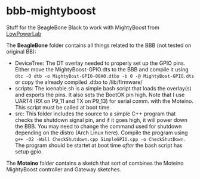 bbb-mightyboost
===============

Stuff for the BeagleBone Black to work with MightyBoost from [LowPowerLab](http://lowpowerlab.com/)

The **BeagleBone** folder contains all things related to the BBB (not tested on original BB):
* DeviceTree: The DT overlay needed to properly set up the GPIO pins. Either move the MightyBoost-GPIO.dts to the BBB and compile it using ```dtc -O dtb -o MightyBost-GPIO-00A0.dtbo -b 0 -@ MightyBost-GPIO.dts``` or copy the already compiled .dtbo to /lib/firmware/
* scripts: The ioenable.sh is a simple bash script that loads the overlay(s) and exports the pins. It also sets the BootOK pin high. Note that I use UART4 (RX on P9_11	and TX on P9_13) for serial comm. with the Moteino. This script must be called at boot time.
* src: This folder includes the source to a simple C++ program that checks the shutdown signal pin, and if it goes high, it will power down the BBB. You may need to change the command used for shutdown depending on the distro (Arch Linux here). Compile the program using ```g++ -O2 -Wall CheckShutdown.cpp SimpleGPIO.cpp -o CheckShutDown```. The program should be startet at boot time *after* the bash script has setup gpio.

The **Moteino** folder contains a sketch that sort of combines the Moteino MightyBoost controller and Gateway sketches.
